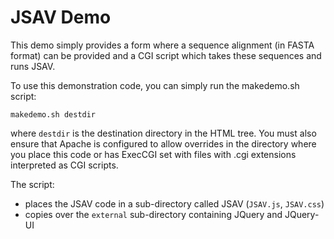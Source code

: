 JSAV Demo
=========

This demo simply provides a form where a sequence alignment (in FASTA
format) can be provided and a CGI script which takes these sequences
and runs JSAV.

To use this demonstration code, you can simply run the makedemo.sh
script:

```
makedemo.sh destdir
```

where `destdir` is the destination directory in the HTML tree.
You must also ensure that Apache is configured to allow overrides in
the directory where you place this code or has ExecCGI set with files
with .cgi extensions interpreted as CGI scripts.

The script:

- places the JSAV code in a sub-directory called JSAV
(`JSAV.js`, `JSAV.css`)
- copies over the `external` sub-directory containing JQuery and JQuery-UI


